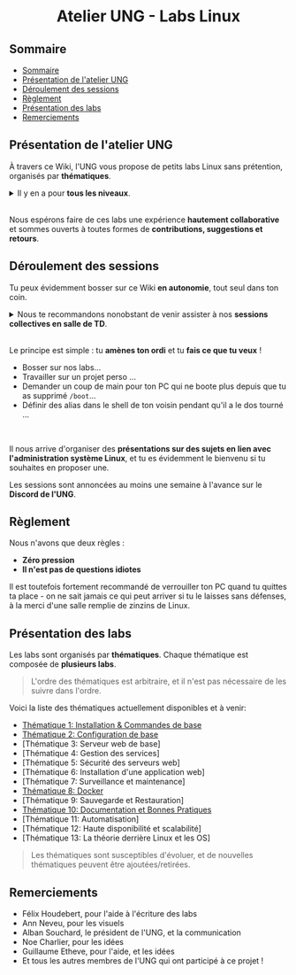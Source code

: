 <div style="text-align: center"><h1>Atelier UNG - Labs Linux</h1></div>

## Sommaire
- [Sommaire](#sommaire)
- [Présentation de l'atelier UNG](#présentation-de-latelier-ung)
- [Déroulement des sessions](#déroulement-des-sessions)
- [Règlement](#règlement)
- [Présentation des labs](#présentation-des-labs)
- [Remerciements](#remerciements)

## Présentation de l'atelier UNG 
À travers ce Wiki, l'UNG vous propose de petits labs Linux sans prétention, organisés par **thématiques**.

<details><summary>Il y en a pour <b>tous les niveaux</b>.</summary>

<ul>
    <li>Que tu n'aies jamais entendu parler de Linux...</li>
    <li>Que tu commences doucement à toucher ta bille...</li>
    <li>Ou que tu te fasses servir, tous les matins, ton café par un cronjob qui se connecte, après avoir traversé un équilibreur de charge <i>keepalived</i>, à l'un de tes deux Raspberry Pi sous Gentoo via SSH à travers un tunnel IPSec IKEv2 qui t'authentifie auprès d'un serveur RADIUS afin de lancer un conteneur LXC,</li>
</ul>
Tu es le bienvenu. Par ailleurs, si tu n'es pas en ISI/RT mais que tu es curieux de découvrir Linux, que tu cherches à augmenter ton sex-appeal en apprenant à éteindre ton PC en lignes de commandes ou que tu es tout simplement perdu, reste parmi nous : c'est aussi pour toi.</details> 
<br/>

Nous espérons faire de ces labs une expérience **hautement collaborative** et sommes ouverts à toutes formes de **contributions, suggestions et retours**.

## Déroulement des sessions
Tu peux évidemment bosser sur ce Wiki **en autonomie**, tout seul dans ton coin.

<details><summary>Nous te recommandons nonobstant de venir assister à nos <b>sessions collectives en salle de TD</b>.</summary>

+ Une étude américaine a démontré que cela augmentait ta motivation de 278%
+ Cela te permettra d'aider et de te faire aider
+ Nous assurerons ta sécurité pendant que tu débattras de la meilleure distribution Linux ou du meilleur Desktop Environment
+ Tu pourras échanger sur les thématiques proposées et aller plus loin
+ Et si tu n'as pas d'amis cela te fera au moins un semblant de vie sociale, bref viens !</details>

<br/>

Le principe est simple : tu **amènes ton ordi** et tu **fais ce que tu veux** !
+ Bosser sur nos labs...
+ Travailler sur un projet perso ...
+ Demander un coup de main pour ton PC qui ne boote plus depuis que tu as supprimé `/boot`...
+ Définir des alias dans le shell de ton voisin pendant qu'il a le dos tourné ...

<br/>

Il nous arrive d'organiser des **présentations sur des sujets en lien avec l'administration système Linux**, et tu es évidemment le bienvenu si tu souhaites en proposer une.

Les sessions sont annoncées au moins une semaine à l'avance sur le **Discord de l'UNG**.

## Règlement
Nous n'avons que deux règles :
+ **Zéro pression**
+ **Il n'est pas de questions idiotes**

Il est toutefois fortement recommandé de verrouiller ton PC quand tu quittes ta place - on ne sait jamais ce qui peut arriver si tu le laisses sans défenses, à la merci d'une salle remplie de zinzins de Linux.

## Présentation des labs
Les labs sont organisés par **thématiques**. Chaque thématique est composée de **plusieurs labs**.  
> L'ordre des thématiques est arbitraire, et il n'est pas nécessaire de les suivre dans l'ordre.

Voici la liste des thématiques actuellement disponibles et à venir:
* [Thématique 1: Installation & Commandes de base](1-installation-commandes/README.md)
* [Thématique 2: Configuration de base](2-config-de-base/README.md)
* [Thématique 3: Serveur web de base]
* [Thématique 4: Gestion des services]
* [Thématique 5: Sécurité des serveurs web]
* [Thématique 6: Installation d'une application web]
* [Thématique 7: Surveillance et maintenance]
* [Thématique 8: Docker](8-docker/README.md)
* [Thématique 9: Sauvegarde et Restauration]
* [Thématique 10: Documentation et Bonnes Pratiques](10-documentation-et-bonnes-pratiques/README.md)
* [Thématique 11: Automatisation]
* [Thématique 12: Haute disponibilité et scalabilité]
* [Thématique 13: La théorie derrière Linux et les OS]

> Les thématiques sont susceptibles d'évoluer, et de nouvelles thématiques peuvent être ajoutées/retirées.

## Remerciements
* Félix Houdebert, pour l'aide à l'écriture des labs
* Ann Neveu, pour les visuels
* Alban Souchard, le président de l'UNG, et la communication
* Noe Charlier, pour les idées
* Guillaume Etheve, pour l'aide, et les idées
* Et tous les autres membres de l'UNG qui ont participé à ce projet !
